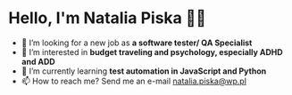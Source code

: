 # Hello, I'm Natalia Piska 🙋‍♀️

- 🤝 I’m looking for a new job as **a software tester/ QA Specialist**
- 👀 I’m interested in **budget traveling and psychology, especially ADHD and ADD**
- 🌱 I’m currently learning **test automation in JavaScript and Python**
- 📫 How to reach me? Send me an e-mail <natalia.piska@wp.pl> 
